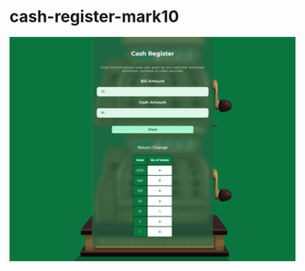# cash-register-mark10
<img src="https://github.com/mimansha-swarup/cash-register-mark10/blob/main/output/screenshot-cash-register-mark10.png" >
